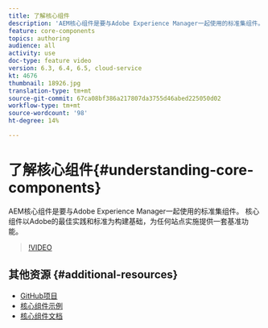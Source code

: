```yaml
---
title: 了解核心组件
description: 'AEM核心组件是要与Adobe Experience Manager一起使用的标准集组件。 核心组件以Adobe的最佳实践和标准为构建基础，为任何站点实施提供一套基准功能。 '
feature: core-components
topics: authoring
audience: all
activity: use
doc-type: feature video
version: 6.3, 6.4, 6.5, cloud-service
kt: 4676
thumbnail: 18926.jpg
translation-type: tm+mt
source-git-commit: 67ca08bf386a217807da3755d46abed225050d02
workflow-type: tm+mt
source-wordcount: '98'
ht-degree: 14%

---
```



# 了解核心组件{#understanding-core-components}

AEM核心组件是要与Adobe Experience Manager一起使用的标准集组件。 核心组件以Adobe的最佳实践和标准为构建基础，为任何站点实施提供一套基准功能。

>[!VIDEO](https://video.tv.adobe.com/v/18926/?quality=12&learn=on)

## 其他资源 {#additional-resources}

* [GitHub项目](https://github.com/adobe/aem-core-wcm-components)
* [核心组件示例](https://www.aemcomponents.dev/)
* [核心组件文档](https://docs.adobe.com/content/help/zh-Hans/experience-manager-core-components/using/introduction.html)


